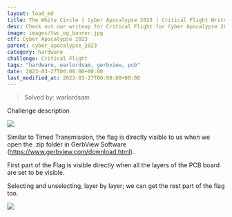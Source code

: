 ```yaml
---
layout: load_md
title: The White Circle | Cyber Apocalypse 2023 | Critical Flight Writeup
desc: Check out our writeup for Critical Flight for Cyber Apocalypse 2023 capture the flag competition.
image: images/twc_og_banner.jpg
ctf: Cyber Apocalypse 2023
parent: cyber_apocalypse_2023
category: hardware
challenge: Critical Flight
tags: "hardware, warlordsam, gerbview, pcb"
date: 2023-03-27T00:00:00+00:00
last_modified_at: 2023-03-27T00:00:00+00:00
---
```



> Solved by: warlordsam

Challenge description

![](https://i.imgur.com/9WJANW7.png)


Similar to Timed Transmission, the flag is directly visible to us when we open the .zip folder in GerbView Software (https://www.gerbview.com/download.html). 

First part of the Flag is visible directly when all the layers of the PCB board are set to be visible.

Selecting and unselecting, layer by layer; we can get the rest part of the flag too.

![](https://i.imgur.com/cf6UvA6.png)


